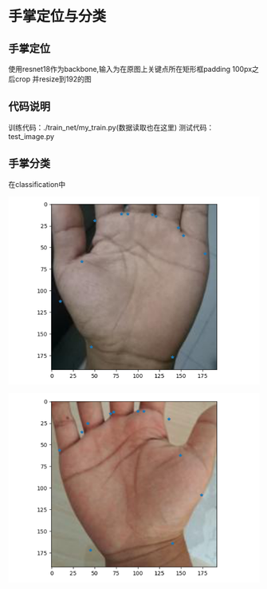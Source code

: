 # 手掌定位与分类
## 手掌定位
使用resnet18作为backbone,输入为在原图上关键点所在矩形框padding 100px之后crop 并resize到192的图

## 代码说明
训练代码：./train_net/my_train.py(数据读取也在这里)
测试代码：test_image.py

## 手掌分类
在classification中


![avatar](myplot.png)

![avatar](myplot1.png)
